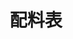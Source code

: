---
title: "配料表" # in any language you want
layout: "tags" # necessary for search
url: "/search"
description: 汤里有什么？
summary: "search"
placeholder: "咖喱，西米露，正在泡澡的人类"
---